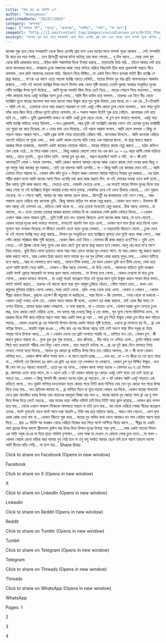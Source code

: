 ```yaml
---
title: "বিনা রায় এর কাহিনী ২য়"
author: "Anonymous"
publishedDate: "28/07/2025"
category: "গ্রুপসেক্স"
tags: ["অজাচার চটি", "গৃহবধূ", "গ্রুপসেক্স", "পরকীয়া", "বৌদি", "মা ছেলে"]
imageUrl: "http://i2.eastcontent.top/images/xxxindiansex.pro/0/253_their_naked.jpg"
excerpt: "কলেজ শুরু হয়ে গেছে মন্দারমণি থেকে ফিরে এসেছি প্রায় মাস এখন মায়ের সাথে সম্পর্ক পুরো আলাদা … সেই সম্পর্কটা কি করে হল পরে বলছি … তবে রিসেংট্লী অনেক ঘটনা ঘটেছে তার কথা শোনায়…. দু দিন আগে…. ভোর বেলা ঘুম..."
---
```


কলেজ শুরু হয়ে গেছে মন্দারমণি থেকে ফিরে এসেছি প্রায় মাস এখন মায়ের সাথে সম্পর্ক পুরো আলাদা … সেই সম্পর্কটা কি করে হল পরে বলছি … তবে রিসেংট্লী অনেক ঘটনা ঘটেছে তার কথা শোনায়…. দু দিন আগে…. ভোর বেলা ঘুম থেকে উঠি রোজকার মতো….ঘড়ির কাটা সকালটার দিকে ইসারা করছে… তাড়াতাড়ি উঠে পরি… নইলে আবার লেট হয়ে যাবো কলেজের জন্য… বাথরুমে ঢুকে সকালের কাজ সেরে বাইরে বেরিয়ে বিছানাটা ঠিক করে ব্রেকফাস্ট সারতে নীচে নামলাম…বলে রাখি আমাদের দোতলা বাড়ি. কিচেনে গিয়ে বিস্মিত…মা একটা ফিন ফিনে হালকা লাইট গ্রীন ম্যাক্সি পে রান্না করছে…. মা’কে এর আগে এতো পাতলা ম্যাক্সি পড়তে দেখিনি… মায়ের বিশাল দুধ যার প্রতি আপনাদেরও আকর্ষন জন্মাবে…. সেটা ওই পাতলা ম্যাক্সির উপর অংশে বিশাল খাজ যেমন সৃষ্টি করেছে তেমনি ঝুলন্ত অবস্থায় সংকুচিত দুধের বোঁটা ম্যাক্সির উপর ফুটে উঠেছে…. আমি মুখের লালাটা জিভ দিয়ে চেটে নিয়ে…. মায়ের পেছনে গিয়ে দাড়ালাম… মায়ের পোঁদ জোড়ার মাঝে একটু ম্যাক্সির অংশ ঢুকে গেছে… আমি নীল ডাউন হয়ে বসলাম… তারপর এক টানে নীচ থেকে ম্যাক্সিটা তুলে মায়ের মাংসলল বাল ভড়া কালো পাছা উন্মুক্ত করে মুখ গুজে দিলাম..তার মাঝে..মা – কে কে…?~!!আমি – আমি গো মা… তোমাকে দেখে আর থাকতে পারলাম না তাই একটু পোঁদ জোড়া চুষে নেবো ভাবলাম… বলে পাছা দুটো ফাঁক করে জিভ দিয়ে পোঁদের ফুটো চাটতে লাগলাম..মা – সকাল সকাল উঠেই শুরু হয়ে গেছিস.. কলেজের লেট হয়ে যাবি যে… আমি – তুমি ব্রেকফাস্টটা বানাও না আমি একটু চুষে ছেড়ে দেবো.. মা চুপ চাপ বানাতে লাগলো.. একটু পরে আমি ম্যাক্সি নামিয়ে ওপরে উঠলাম.. – দাও ব্রেকফাস্ট.. আর তুমি এই ম্যাক্সিটা কোথায় পেলে এটা তোমার দুধের ফ্যাক্টারী তো পুরো বড় করে দিয়েছে..মা – তোর বাবা এনে দিয়েছে.. এই গরমে আরাম লাগবে.. আমি হেসে বললাম – কিছু না পড়লে আরও আরাম পাবে… আমি ব্রেক ফাস্ট সেরে তাড়াতাড়ি বেরিয়ে পরি.. কলেজের উদ্দেশে… আমি কলেজে বেরিয়ে যেতেই বাড়িতে মা পুরো একা…. বাবা একটা কাজে দেশের বাড়ি গেছে এক সপ্তাহের জন্যে.. মা রান্না করতে করতে দরজার দিকে তাকাচ্ছে.. বড়মাসি একটা কাজের মেয়েকে পাঠবে… মায়ের বাড়িতে কাজে হেল্প করতে…… হঠাৎ কলিংগ বেল বেজে ওঠে….মা গিয়ে দরজা খোলে…. কিন্তু দরজায় কোনো মেয়ে নয় এক জন ২৮ – ২৯ বছর বয়সী লোক দাড়িয়ে আছে… হাতে পুতলি… মুখে মলিন হাসি.. মাথার চুল খুব কম… পরনে জড়াজির্ণ প্যান্ট ও শার্ট.. মা – কী চাই আপনার?? লোক – নমস্তে মেমসাব.. আমি খোকন আসলে আমার বোনের আজ এখানে কাজে যোগ দেবার কথা কিন্তু ও খুব অসুস্থ আর কাজের খুব দরকার… তাই ওর যায়গায় আমি এসেছি… মা – কিন্তু আমি তো কাজের মেয়ে চাই…. আমি তোমায় নিতে পারবো না.. খোকন কাঁদ কাঁদ মুখে – বিশ্বাস করূন মেমসাব আমার বাড়িতে টাকার খুব দরকার…. ওর হঠাৎ শরীর খারাপ হলো আমি অনেক আশা নিয়ে এসেছি দয়া করে কাজ করতে দিন. মা ওই লোকের অবস্থা দেখে কস্ট হলো… ঠিক আছে তুমি কাজ করতে পার… ভেতরে এসো.. লোকটা ভেতরে এলো…. এর মধ্যেই মায়ের বিশাল দুধের দিকে তার নজর গেছে যা ওই ম্যাক্সিতে উন্মুক্ত অবস্থায় চলার সাথে দুলছে. লোকটার চোখ ওই দেখে ঠিকড়ে বেড়ছে…. যেন গুপ্তধন দেখেছে. মা – শোনো আমি, আমার বর আর আমার ছেলে থাকে… রিসেংট্লী বর কলকাতায় নেই দেশে গেছে… আর সকালে ছেলে বেরিয়ে যায় কলেজে তুমি.. কিন্তু আমায় বাড়ির সব কাজে হেল্প করবে… খোকন মনে ভাবে – উফফফ কী মাল আছে এই মেমসাব এর…বাড়িতে কেউ থাকে না… ওরে তোকে সবেতেই হেল্প করবো.. ঠিক আছে মেমসাব…যা বলবেন.. মা – চলো তোমায় তোমার থাকার জায়গা দেখিয়ে দি মা খোকনকে গেস্ট রূমটা দেখিয়ে দিলো… – খোকন এখানে আজ থেকে থাকবে তুমি… তুমি তৈরী হয়ে নাও তারপর কিচেনে এসো অনেক কাজ আছে..মা চলে যেতেই…খোকন মায়ের দুধের কথা ভাবতে লাগলো.. ভাবতেই বাড়াটা শক্ত হয়ে এলো… খোকন মনে মনে চিন্তা করে নিলো এমন সুযোগ স্বয়ং ভগবান দিয়েছে সে জীবনে দেখেনি এতো বড়ো দুধের দোকান… ও তাড়াতাড়ি কিচেনে গেলো… ঢুকে দেখে মা ওই পাতলা ম্যাক্সি পড়ে রান্না করছে… বিশাল দুধ সংকুচিতও হয়ে ম্যাক্সিতে ঝুলছে যেন দুটো বড়ো পাকা পেপে… আর পোঁদ জোড়া পরিষ্কার খাঁজ সৃষ্টি করেছে… খোকন জিভ চেটে নিয়ে – মেমসাব কী কাজ করতে হবে??মা – তুমি এসে গেছো… ওই ফ্রিড্জ থেকে আলু গুলো বের করে কেটে ধুয়ে রাখো রান্না করতে হবে খোকন..আলু বের করে মা’র পাশে গিয়ে দাড়ায়.. ছুরি দিয়ে খোসা ছাড়াতে থাকে আর আড় চোখে মায়ের দুধ দেখতে লাগে. মা আর খোকন গল্প করতে করতে কাজ করতে লাগে.. আর খোকন চিন্তা করতে লাগে মায়ের দুধ ওর মুখ চলিলা ফেরা করছে দুপুর বেলা…. খোকন মাটিতে বসে আছে….আর মা সোফাতে বসে আছে… সামনে টিভি চলছে…মা বলল খোকন তুমি বসে টিভি দেখো, বেলা হয়ে এলো আমি স্নানটা সেরে আসি…. খোকন – ঠিক আছে মেমসাব… মা উঠে গেলো… আমাদের বাড়িতে দুটো বাথরুম একটা ফাস্ট ফ্লোরে আরেকটা মা বাবার রূমে আছে দোতলায়… মা উপরে চলে গেলো… খোকন দেখলো মা ঘরে ঢুকে গেলো… খোকন ভাবতে লাগলো… মা একটু পরেই বাতরূমে গিয়ে ওই দুধের জাগ দুটো উন্মুক্ত করবে সাবান দিয়ে ঘসবে.. দলাই মালাই করবে…. তারপর ওই কালো বালে ভরা গুদে আঙ্গুল ঢুকিয়ে খেঁচবে.. পোঁদে সাবান দেবে…. কখন যেন কল্পনার দুনিয়ায় হারিয়ে গেলো খোকন..সময় কেটে গেলো.. হঠাৎ ওপর থেকে ডাক এলো.. খোকন ও খোকন … খোকন শীঘ্রয় বাস্তবে ফিরল.. বুঝলো এতক্ষণ কী কল্পনায় না করছিলো… সারা দিলো – জি মেমসাব… ওপর থেকে মা ডকলো – খোকন একটু ওপরে এসো তো.. খোকন ভাবে আবার কী হলো.. এতক্ষণ তো কাজ করলো.. যাই হোক ধীর পায়ে সে ওপরে উঠলো.. মায়ের ঘরের দরজা ভেজানো.. ও ন্যক করলো.. মা – ভেতরে এসো.. খোকন দরজা খুলে ভেতরে ঢুকে স্তব্ধ, চোখ জোড়া ফেটে বেরিয়ে এলো.. মন বলছে স্বপ্ন দেখছে কিন্তু এ তো বাস্তব.. মুখ খুলে গেলো বিভিশিখা দেখে.. মা দরজার দিকে পিট করে দাড়িয়ে পরনে সায়া আর একটা সাদা ব্রা পড়া … লম্বা চুল পিঠে উন্মুক্ত ভেজা চুল দিয়ে জল গড়িয়ে পড়ছে… খোকন দেখলো ব্রা এর সামনেটা বিশাল মাপের একটা পাহাড় সৃষ্টি হয়েছে.. এখনো ব্রা লাগানো হয় নি… ব্রা এক সাইজ় বিশাল…. সায়াটা সবুজ রংএর … পোঁদ স্নান এর পর ভিজে আছে তাই সেই অংশে সায়া ডীপ সবুজ্ রং নিয়ে পাছার সাথে চিপকে আছে……মা – খোকন দেখো তো ব্রাটা লাগাতে পারছি না… লাগিয়ে দাও তো.. খোকন চুপ.. কী করবে বুঝতে পারছে না… বুকে ধুক ধুক শুরু হয়েছে… হাত কাঁপছে… ধীর পায়ে সে এগিয়ে এলো… চুলটা সরিয়ে ভেজা পিঠে হাত রাখতেই শরীরে যেন বিদুৎ খেলে গেলো… হাত নরতেই চাইছে না… ব্রা এর দুই প্রান্ত টেনে লাগাতে গিয়ে দেখতে পেলো যতো টানছে… সামনে দুধ জোড়া ব্রা ফাটিয়ে উপর দিয়ে তত বেরিয়ে আসছে…মা – কী হলো খোকন লাগিয়ে দাও… খোকন কাঁপা কাঁপা গলায় বলে – না মানে ছোটো হচ্ছে…….বোধ হয়…মা – সে কীরে তা তো হতে পারে না… সেদিনই তো কিনলাম ৪৪ কাপ এর ব্রাটা এর বড়ো তো পেলামও না দোকানে.. খোকন চুপ মুখ বিস্মিত উন্মুক্ত.. বলে কী মেম সব ৪৬ সম্ভবত লাগবে?.. এতো দুধ নয় দানব… খোকন কাপা গলায় ভালো – মেমসাব ৪৬ হ তো বিশাল ব্রা..আপনার এতো বড়ো লাগে..মা – হেসে ওঠে – হ্যাঁ খোকন আমার দুধ জোড়া একটু বেশি বড়ো তো তাই বড়ো ব্রা পড়তে হয়… খোকন – কিন্তু আপনি কী কোথাও যাবেন হঠাৎ ব্রা পড়ছেন…মা – হ্যাঁ খোকন আমি একটু পাড়াতে এক বাড়িতে যাবো… নাও হুকটা লাগিয়ে দাওখোকন যতো জোরে পারে টাইট করে লাগিয়ে দেয় যেন দুধ জোড়া যত পারে উপর দিয়ে দেখা যায়… মাও প্রতিবাদ জানায় না… ব্রা লাগিয়ে দিলে মা ঘুরে দাড়ায় খোকন এর দিকে.. খোকন মায়ের সামনেটা দেখে প্রায় আতঙ্কিত হবার উপায় তার পড়েনের বারমুডা ভিজা যায় মাল এ.. মায়ের কালো দুধ জোড়া সাদা ব্রা এর দু পাস দিয়ে উপর দিয়ে ফেটে বেড়ছে… আর মায়ের বড়ো গভীর নাভিটা চর্বি নিয়ে টাইট সায়া ঝুলে রয়েছে… খোকন প্রায় পাগল হয়ে যায়… বোঝে এখানে থাকলে নিজেকে সামলাতে পারবে না তাই চলে যায়… ঘর থেকে বেরিয়ে সোজা নীচের বাতরূমে ঢোকে.. প্যান্ট খুলতেই দেখে প্যান্ট মালে ভরা বাড়াটা ৯ ইঞ্চি লম্ব হয়ে দাড়িয়ে আছে… আরও মাল বেড়বে… এমন দৃশ্য রোজ রোজ দেখা যায় না….খোকন খিঁচতে শুরু করে… মায়ের দুধ নাভির কথা ভেবে আবারও ঘন মাল বেরিয়ে আসে বাড়া দিয়ে….. প্রায় ১০ মিনিট পর বাথরুম থেকে বেরিয়ে নিজের ঘরে গিয়ে প্যান্ট পাল্টিয়ে ফিরে আসে….. শীঘ্রয় মা একটা সাদা ব্রায়ের উপর কালো স্লীভলেস ব্লাউস যার উপর দিয়ে বিশাল দুধের উপছে পড়া দৃশ্য…….আর একটা পাতলা শিফন এর শাড়ি সবুজ রংএর যা দিয়ে বৃহত নাভিটা দৃশ্যমান… এমন সাজ যা দেখলে যে কোনো লোক চুদে দেবে….মা বলল – খোকন খেয়াল রেখো বাড়ির আর আমার খুব দেরি হবে না তবু বাবু অর্থাত্ আমার ছেলে যদি চলে আসে তাহলে ভালো আমি রীতার বাড়ি গেছি… মা চলে যায়…
Share this:


Click to share on Facebook (Opens in new window)


Facebook




Click to share on X (Opens in new window)


X




Click to share on LinkedIn (Opens in new window)


LinkedIn




Click to share on Reddit (Opens in new window)


Reddit




Click to share on Tumblr (Opens in new window)


Tumblr




Click to share on Telegram (Opens in new window)


Telegram




Click to share on Threads (Opens in new window)


Threads




Click to share on WhatsApp (Opens in new window)


WhatsApp


Pages: 
1
 
2
 
3
 
4
